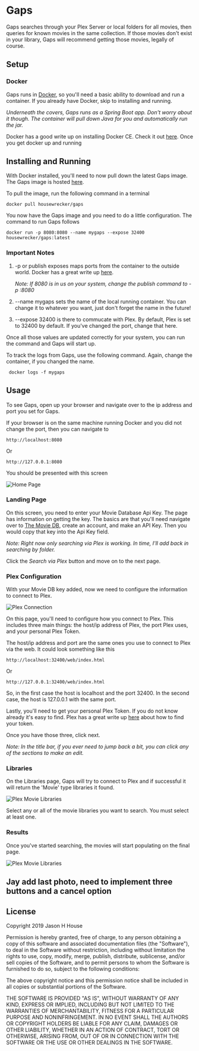 # Gaps
Gaps searches through your Plex Server or local folders for all movies, then queries for known movies in the same collection. If those movies don't exist in your library, Gaps will recommend getting those movies, legally of course.

## Setup
### Docker

Gaps runs in [Docker](https://www.docker.com/), so you'll need a basic ability to download and run a container. If you already have Docker, skip to installing and running.

*Underneath the covers, Gaps runs as a Spring Boot app. Don't worry about it though. The container will pull down Java for you and automatically run the jar.* 

Docker has a good write up on installing Docker CE. Check it out [here](https://docs.docker.com/install/). Once you get docker up and running

## Installing and Running

With Docker installed, you'll need to now pull down the latest Gaps image. The Gaps image is hosted [here](https://hub.docker.com/r/housewrecker/gaps).

To pull the image, run the following command in a terminal

    docker pull housewrecker/gaps

You now have the Gaps image and you need to do a little configuration. The command to run Gaps follows

    docker run -p 8080:8080 --name mygaps --expose 32400 housewrecker/gaps:latest

### Important Notes

1. -p or publish exposes maps ports from the container to the outside world. Docker has a great write up [here](https://docs.docker.com/config/containers/container-networking/). 

    *Note: If 8080 is in us on your system, change the publish command to -p <new available port>:8080*

2. --name mygaps sets the name of the local running container. You can change it to whatever you want, just don't forget the name in the future!

3. --expose 32400 is there to commucate with Plex. By default, Plex is set to 32400 by default. If you've changed the port, change that here. 

Once all those values are updated correctly for your system, you can run the command and Gaps will start up.

To track the logs from Gaps, use the following command. Again, change the container, if you changed the name.

     docker logs -f mygaps

## Usage

To see Gaps, open up your browser and navigate over to the ip address and port you set for Gaps.

If your browser is on the same machine running Docker and you did not change the port, then you can navigate to 

    http://localhost:8080
    
Or

    http://127.0.0.1:8080 

You should be presented with this screen

![Home Page](readme_images/main_screen.png)


### Landing Page

On this screen, you need to enter your Movie Database Api Key. The page has information on getting the key. The basics are that you'll need navigate over to [The Movie DB](https://www.themoviedb.org/settings/api), create an account, and make an API Key. Then you would copy that key into the Api Key field.

*Note: Right now only searching via Plex is working. In time, I'll add back in searching by folder.*

Click the *Search via Plex* button and move on to the next page. 

### Plex Configuration

With your Movie DB key added, now we need to configure the information to connect to Plex.

![Plex Connection](readme_images/plex_configuration.png)

On this page, you'll need to configure how you connect to Plex. This includes three main things: the host/ip address of Plex, the port Plex uses, and your personal Plex Token.

The host/ip address and port are the same ones you use to connect to Plex via the web. It could look something like this

    http://localhost:32400/web/index.html
    
Or

    http://127.0.0.1:32400/web/index.html

So, in the first case the host is localhost and the port 32400. In the second case, the host is 127.0.0.1 with the same port.

Lastly, you'll need to get your personal Plex Token. If you do not know already it's easy to find. Plex has a great write up [here](https://support.plex.tv/articles/204059436-finding-an-authentication-token-x-plex-token/) about how to find your token.

Once you have those three, click next.

*Note: In the title bar, if you ever need to jump back a bit, you can click any of the sections to make an edit.*

### Libraries

On the Libraries page, Gaps will try to connect to Plex and if successful it will return the 'Movie' type libraries it found.

![Plex Movie Libraries](readme_images/plex_libraries.png)

Select any or all of the movie libraries you want to search. You must select at least one.

### Results

Once you've started searching, the movies will start populating on the final page.

![Plex Movie Libraries](readme_images/plex_libraries.png) 

## Jay add last photo, need to implement three buttons and a cancel option

## License
Copyright 2019 Jason H House

Permission is hereby granted, free of charge, to any person obtaining a copy of this software and associated documentation files (the "Software"), to deal in the Software without restriction, including without limitation the rights to use, copy, modify, merge, publish, distribute, sublicense, and/or sell copies of the Software, and to permit persons to whom the Software is furnished to do so, subject to the following conditions:

The above copyright notice and this permission notice shall be included in all copies or substantial portions of the Software.

THE SOFTWARE IS PROVIDED "AS IS", WITHOUT WARRANTY OF ANY KIND, EXPRESS OR IMPLIED, INCLUDING BUT NOT LIMITED TO THE WARRANTIES OF MERCHANTABILITY, FITNESS FOR A PARTICULAR PURPOSE AND NONINFRINGEMENT. IN NO EVENT SHALL THE AUTHORS OR COPYRIGHT HOLDERS BE LIABLE FOR ANY CLAIM, DAMAGES OR OTHER LIABILITY, WHETHER IN AN ACTION OF CONTRACT, TORT OR OTHERWISE, ARISING FROM, OUT OF OR IN CONNECTION WITH THE SOFTWARE OR THE USE OR OTHER DEALINGS IN THE SOFTWARE.

